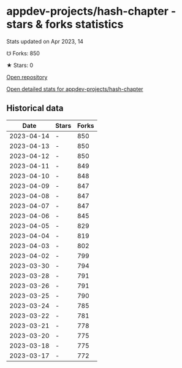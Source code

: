 # appdev-projects/hash-chapter - stars & forks statistics

Stats updated on Apr 2023, 14

☋ Forks: 850

★ Stars: 0

[Open repository](https://github.com/appdev-projects/hash-chapter)

[Open detailed stats for appdev-projects/hash-chapter](https://reviewgithub.com/rep/appdev-projects/hash-chapter)

## Historical data
| Date | Stars | Forks |
|------|-------|-------|
| 2023-04-14 | - | 850 | 
| 2023-04-13 | - | 850 | 
| 2023-04-12 | - | 850 | 
| 2023-04-11 | - | 849 | 
| 2023-04-10 | - | 848 | 
| 2023-04-09 | - | 847 | 
| 2023-04-08 | - | 847 | 
| 2023-04-07 | - | 847 | 
| 2023-04-06 | - | 845 | 
| 2023-04-05 | - | 829 | 
| 2023-04-04 | - | 819 | 
| 2023-04-03 | - | 802 | 
| 2023-04-02 | - | 799 | 
| 2023-03-30 | - | 794 | 
| 2023-03-28 | - | 791 | 
| 2023-03-26 | - | 791 | 
| 2023-03-25 | - | 790 | 
| 2023-03-24 | - | 785 | 
| 2023-03-22 | - | 781 | 
| 2023-03-21 | - | 778 | 
| 2023-03-20 | - | 775 | 
| 2023-03-18 | - | 775 | 
| 2023-03-17 | - | 772 | 

